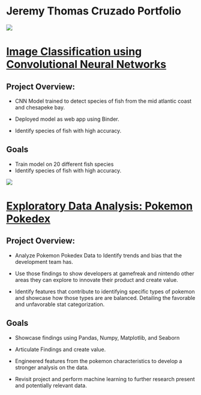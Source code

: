 # Jeremy Thomas Cruzado Portfolio 

<img src="https://github.com/AlignedMind/DataScience-Portfolio/blob/master/Images/CNN.jpg" >


# [Image Classification using Convolutional Neural Networks](https://github.com/AlignedMind/offshore_fish_classifier)

## Project Overview:

- CNN Model trained to detect species of fish from the mid atlantic coast and chesapeke bay.

- Deployed model as web app using Binder.

- Identify species of fish with high accuracy.


## Goals

- Train model on 20 different fish species 
- Identify species of fish with high accuracy.

<img src="https://github.com/AlignedMind/DataScience-Portfolio/blob/master/Images/pika_sci.png" >







# [Exploratory Data Analysis: Pokemon Pokedex ](https://github.com/AlignedMind/Pokedex_EDA)


## Project Overview:

- Analyze Pokemon Pokedex Data to Identify trends and bias that the development team has.

- Use those findings to show developers at gamefreak and nintendo other areas they can explore to innovate their product and create value.

- Identify features that contribute to identifying specific types of pokemon and showcase how those types are are balanced. Detailing the favorable and unfavorable stat categorization.


## Goals

- Showcase findings using Pandas, Numpy, Matplotlib, and Seaborn

- Articulate Findings and create value.

- Engineered features from the pokemon characteristics to develop a stronger analysis on the data.

- Revisit project and perform machine learning to further research present and potentially relevant data.







